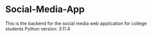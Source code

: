 # Social-Media-App
This is the backend for the social media web application for college students
Python version: 3.11.4
